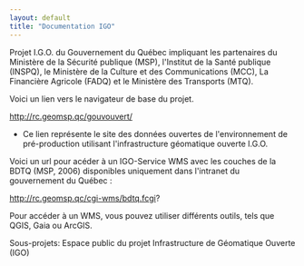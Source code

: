 ```yaml
---
layout: default
title: "Documentation IGO"
---
```


Projet I.G.O. du Gouvernement du Québec impliquant les partenaires du Ministère de la Sécurité publique (MSP), l'Institut de la Santé publique (INSPQ), le Ministère de la Culture et des Communications (MCC), La Financière Agricole (FADQ) et le Ministère des Transports (MTQ).

Voici un lien vers le navigateur de base du projet.

http://rc.geomsp.qc/gouvouvert/

- Ce lien représente le site des données ouvertes de l'environnement de pré-production utilisant l'infrastructure géomatique ouverte I.G.O.

Voici un url pour acéder à un IGO-Service WMS avec les couches de la BDTQ (MSP, 2006) disponibles uniquement dans l'intranet du gouvernement du Québec : 

http://rc.geomsp.qc/cgi-wms/bdtq.fcgi?

Pour accéder à un WMS, vous pouvez utiliser différents outils, tels que QGIS, Gaia ou ArcGIS.

Sous-projets: Espace public du projet Infrastructure de Géomatique Ouverte (IGO)
